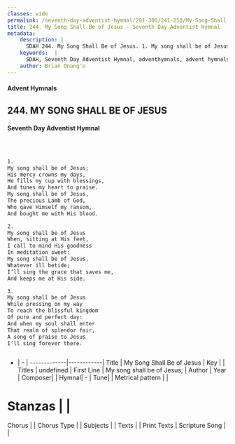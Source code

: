 ```yaml
---
classes: wide
permalink: /seventh-day-adventist-hymnal/201-300/241-250/My-Song-Shall-Be-of-Jesus/
title: 244. My Song Shall Be of Jesus - Seventh Day Adventist Hymnal
metadata:
    description: |
      SDAH 244. My Song Shall Be of Jesus. 1. My song shall be of Jesus; His mercy crowns my days, He fills my cup with blessings, And tunes my heart to praise. My song shall be of Jesus, The precious Lamb of God, Who gave Himself my ransom, And bought me with His blood.
    keywords:  |
      SDAH, Seventh Day Adventist Hymnal, adventhymnals, advent hymnals, My Song Shall Be of Jesus, My song shall be of Jesus; 
    author: Brian Onang'o
---
```


#### Advent Hymnals
## 244. MY SONG SHALL BE OF JESUS
#### Seventh Day Adventist Hymnal

```txt



1.
My song shall be of Jesus;
His mercy crowns my days,
He fills my cup with blessings,
And tunes my heart to praise.
My song shall be of Jesus,
The precious Lamb of God,
Who gave Himself my ransom,
And bought me with His blood.

2.
My song shall be of Jesus
When, sitting at His feet,
I call to mind His goodness
In meditation sweet:
My song shall be of Jesus,
Whatever ill betide;
I’ll sing the grace that saves me,
And keeps me at His side.

3.
My song shall be of Jesus
While pressing on my way
To reach the blissful kingdom
Of pure and perfect day:
And when my soul shall enter
That realm of splendor fair,
A song of praise to Jesus
I’ll sing forever there.



```

- |   -  |
-------------|------------|
Title | My Song Shall Be of Jesus |
Key |  |
Titles | undefined |
First Line | My song shall be of Jesus; |
Author | 
Year | 
Composer|  |
Hymnal|  - |
Tune|  |
Metrical pattern | |
# Stanzas |  |
Chorus |  |
Chorus Type |  |
Subjects |  |
Texts |  |
Print Texts | 
Scripture Song |  |
  
